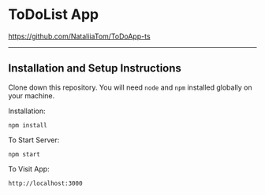 # ToDoList App

https://github.com/NataliiaTom/ToDoApp-ts

---

## Installation and Setup Instructions

Clone down this repository. You will need `node` and `npm` installed globally on your machine.

Installation:

`npm install`

To Start Server:

`npm start`

To Visit App:

`http://localhost:3000`